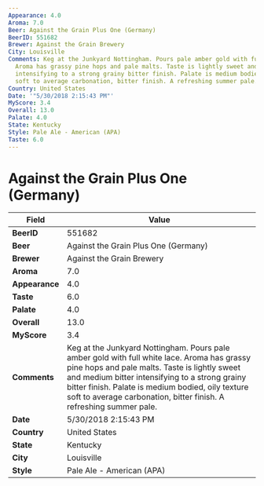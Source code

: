```yaml
---
Appearance: 4.0
Aroma: 7.0
Beer: Against the Grain Plus One (Germany)
BeerID: 551682
Brewer: Against the Grain Brewery
City: Louisville
Comments: Keg at the Junkyard Nottingham. Pours pale amber gold with full white lace.
  Aroma has grassy pine hops and pale malts. Taste is lightly sweet and medium bitter
  intensifying to a strong grainy bitter finish. Palate is medium bodied, oily texture
  soft to average carbonation, bitter finish. A refreshing summer pale.
Country: United States
Date: '"5/30/2018 2:15:43 PM"'
MyScore: 3.4
Overall: 13.0
Palate: 4.0
State: Kentucky
Style: Pale Ale - American (APA)
Taste: 6.0
---
```


# Against the Grain Plus One (Germany)

| Field         | Value |
|---------------|-------|
| **BeerID** | 551682 |
| **Beer** | Against the Grain Plus One (Germany) |
| **Brewer** | Against the Grain Brewery |
| **Aroma** | 7.0 |
| **Appearance** | 4.0 |
| **Taste** | 6.0 |
| **Palate** | 4.0 |
| **Overall** | 13.0 |
| **MyScore** | 3.4 |
| **Comments** | Keg at the Junkyard Nottingham. Pours pale amber gold with full white lace. Aroma has grassy pine hops and pale malts. Taste is lightly sweet and medium bitter intensifying to a strong grainy bitter finish. Palate is medium bodied, oily texture soft to average carbonation, bitter finish. A refreshing summer pale. |
| **Date** | 5/30/2018 2:15:43 PM |
| **Country** | United States |
| **State** | Kentucky |
| **City** | Louisville |
| **Style** | Pale Ale - American (APA) |
